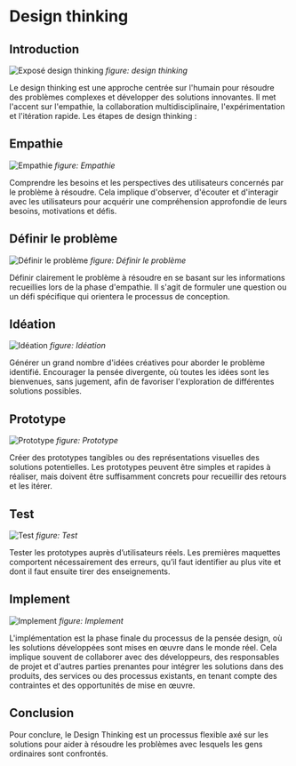 # Design thinking

## Introduction
![Exposé design thinking](/gestion-projet/4.Exposé-design-thinking/images/exposé-design-thinking.png)
*figure: design thinking*

Le design thinking est une approche centrée sur l'humain pour résoudre des problèmes complexes et développer des solutions innovantes. Il met l'accent sur l'empathie, la collaboration multidisciplinaire, l'expérimentation et l'itération rapide.
Les étapes de design thinking : 


## Empathie
![Empathie](/gestion-projet/4.Exposé-design-thinking/images/Empathie.png)
*figure: Empathie*

Comprendre les besoins et les perspectives des utilisateurs concernés par le problème à résoudre. Cela implique d'observer, d'écouter et d'interagir avec les utilisateurs pour acquérir une compréhension approfondie de leurs besoins, motivations et défis.


## Définir le problème
![Définir le problème](/gestion-projet/4.Exposé-design-thinking/images/Définir-le-problème.png)
*figure: Définir le problème*

Définir clairement le problème à résoudre en se basant sur les informations recueillies lors de la phase d'empathie. Il s'agit de formuler une question ou un défi spécifique qui orientera le processus de conception.


## Idéation
![Idéation](/gestion-projet/4.Exposé-design-thinking/images/Idéation.png)
*figure: Idéation*

Générer un grand nombre d'idées créatives pour aborder le problème identifié. Encourager la pensée divergente, où toutes les idées sont les bienvenues, sans jugement, afin de favoriser l'exploration de différentes solutions possibles.


## Prototype
![Prototype](/gestion-projet/4.Exposé-design-thinking/images/Prototype.png)
*figure: Prototype*

Créer des prototypes tangibles ou des représentations visuelles des solutions potentielles. Les prototypes peuvent être simples et rapides à réaliser, mais doivent être suffisamment concrets pour recueillir des retours et les itérer.


## Test
![Test](/gestion-projet/4.Exposé-design-thinking/images/Test.png)
*figure: Test*

Tester les prototypes auprès d’utilisateurs réels. Les premières maquettes comportent nécessairement des erreurs, qu’il faut identifier au plus vite et dont il faut ensuite tirer des enseignements.


## Implement
![Implement](/gestion-projet/4.Exposé-design-thinking/images/Implement.png)
*figure: Implement*

L'implémentation est la phase finale du processus de la pensée design, où les solutions développées sont mises en œuvre dans le monde réel. Cela implique souvent de collaborer avec des développeurs, des responsables de projet et d'autres parties prenantes pour intégrer les solutions dans des produits, des services ou des processus existants, en tenant compte des contraintes et des opportunités de mise en œuvre.


## Conclusion
Pour conclure, le Design Thinking est un processus flexible axé sur les solutions pour aider à résoudre les problèmes avec lesquels les gens ordinaires sont confrontés.